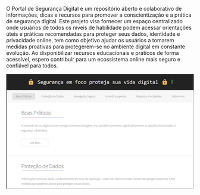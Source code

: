 O Portal de Segurança Digital é um repositório aberto e colaborativo de informações, dicas e recursos para promover a conscientização e a prática de segurança digital. Este projeto visa fornecer um espaço centralizado onde usuários de todos os níveis de habilidade podem acessar orientações úteis e práticas recomendadas para proteger seus dados, identidade e privacidade online, tem como objetivo ajudar os usuários a tomarem medidas proativas para protegerem-se no ambiente digital em constante evolução. Ao disponibilizar recursos educacionais e práticos de forma acessível, espero contribuir para um ecossistema online mais seguro e confiável para todos.

![Projeto Portal Segurança Digital](images/Portal%20v1.0.png)
